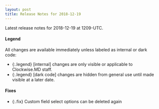 ```yaml
---
layout: post
title: Release Notes for 2018-12-19
---
```


Latest release notes for 2018-12-19 at 1209-UTC.

<div class='legend' markdown='1'>

#### Legend

All changes are available immediately unless labeled as internal or dark code:

- {:.legend} [internal] changes are only visible or applicable to Clockwise.MD staff.
- {:.legend} [dark code] changes are hidden from general use until made visible at a later date.

</div>


<div class='fixes' markdown='1'>

#### Fixes

- {:.fix} Custom field select options can be deleted again 

</div>
